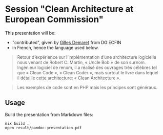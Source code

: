 # Session "Clean Architecture at European Commission"

This presentation will be:

- "contributed", given by [Gilles Demaret](https://github.com/gdeconsulting)
  from DG ECFIN
- in French, hence the language used below.

> Retour d’expérience sur l’implémentation d’une architecture logicielle nous
> venant de Robert C. Martin, « Uncle Bob » de son surnom. Ingénieur logiciel de
> renom, il a réalisé des ouvrages très célèbres tel que « Clean Code », « Clean
> Coder », mais surtout le livre dans lequel il détaille cette architecture: «
> Clean Architecture ».

> Les exemples de code sont en PHP mais les principes sont généraux.

## Usage

Build the presentation from Markdown files:

```shell
nix build .
open result/pandoc-presentation.pdf
```
